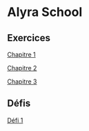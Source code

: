 # Alyra School

## Exercices
[Chapitre 1](https://github.com/FranckCX/Alyra/tree/master/Chap1)

[Chapitre 2](https://github.com/FranckCX/Alyra/tree/master/Chap2)

[Chapitre 3](https://github.com/FranckCX/Alyra/tree/master/Chap3)


## Défis
[Défi 1](https://github.com/FranckCX/Alyra/tree/master/Defi1)